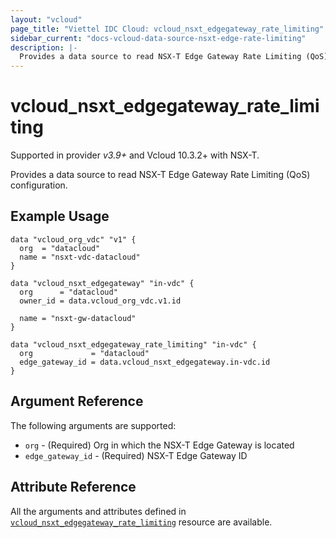```yaml
---
layout: "vcloud"
page_title: "Viettel IDC Cloud: vcloud_nsxt_edgegateway_rate_limiting"
sidebar_current: "docs-vcloud-data-source-nsxt-edge-rate-limiting"
description: |-
  Provides a data source to read NSX-T Edge Gateway Rate Limiting (QoS) configuration.
---
```


# vcloud\_nsxt\_edgegateway\_rate\_limiting

Supported in provider *v3.9+* and Vcloud 10.3.2+ with NSX-T.

Provides a data source to read NSX-T Edge Gateway Rate Limiting (QoS) configuration.

## Example Usage

```hcl
data "vcloud_org_vdc" "v1" {
  org  = "datacloud"
  name = "nsxt-vdc-datacloud"
}

data "vcloud_nsxt_edgegateway" "in-vdc" {
  org      = "datacloud"
  owner_id = data.vcloud_org_vdc.v1.id

  name = "nsxt-gw-datacloud"
}

data "vcloud_nsxt_edgegateway_rate_limiting" "in-vdc" {
  org             = "datacloud"
  edge_gateway_id = data.vcloud_nsxt_edgegateway.in-vdc.id
}
```

## Argument Reference

The following arguments are supported:

* `org` - (Required) Org in which the NSX-T Edge Gateway is located
* `edge_gateway_id` - (Required) NSX-T Edge Gateway ID

## Attribute Reference

All the arguments and attributes defined in
[`vcloud_nsxt_edgegateway_rate_limiting`](/providers/terraform-viettelidc/vcloud/latest/docs/resources/nsxt_edgegateway_rate_limiting)
resource are available.
